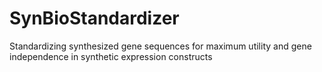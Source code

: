 # SynBioStandardizer
Standardizing synthesized gene sequences for maximum utility and gene independence in synthetic expression constructs
